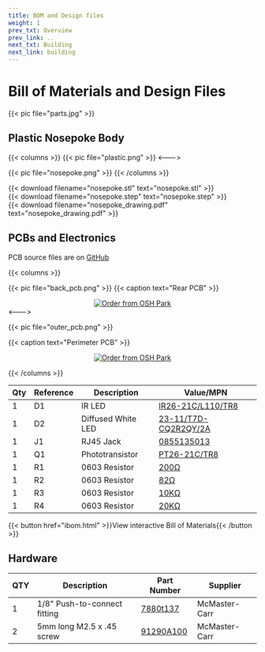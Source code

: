 ```yaml
---
title: BOM and Design files
weight: 1
prev_txt: Overview
prev_link: ..
next_txt: Building
next_link: building
---
```


# Bill of Materials and Design Files

{{< pic file="parts.jpg" >}}


## Plastic Nosepoke Body

{{< columns >}}
{{< pic file="plastic.png" >}}
<--->

{{< pic file="nosepoke.png" >}}
{{< /columns >}}

{{< download filename="nosepoke.stl" text="nosepoke.stl" >}}
<br>
{{< download filename="nosepoke.step" text="nosepoke.step" >}}
<br>
{{< download filename="nosepoke_drawing.pdf" text="nosepoke_drawing.pdf" >}}



## PCBs and Electronics

PCB source files are on [GitHub](https://github.com/Karpova-Lab/nosepoke/tree/master/pcb)

{{< columns >}}

{{< pic file="back_pcb.png" >}}
{{< caption text="Rear PCB" >}}

<div style="text-align:center;">
<a href="https://oshpark.com/shared_projects/PgBzF9ZE"><img src="https://oshpark.com/packs/media/images/badge-5f4e3bf4bf68f72ff88bd92e0089e9cf.png" alt="Order from OSH Park"></img></a>
</div>
<--->


{{< pic file="outer_pcb.png" >}}

{{< caption text="Perimeter PCB" >}}

<div style="text-align:center;">
<a href="https://oshpark.com/shared_projects/ehOwH3Wp"><img src="https://oshpark.com/packs/media/images/badge-5f4e3bf4bf68f72ff88bd92e0089e9cf.png" alt="Order from OSH Park"></img></a>
</div>

{{< /columns >}}

| Qty | Reference | Description        | Value/MPN                                                                                                  | 
|-----|-----------|--------------------|------------------------------------------------------------------------------------------------------------|
| 1   | D1        | IR LED             | [IR26-21C/L110/TR8](https://www.digikey.com/products/en?keywords=1080-1357-1-ND)                           | 
| 1   | D2        | Diffused White LED | [23-11/T7D-CQ2R2QY/2A](https://www.digikey.com/products/en?keywords=1080-1593-1-ND)                        | 
| 1   | J1        | RJ45 Jack          | [0855135013](https://www.digikey.com/products/en?keywords=WM3553CT-ND)                                     | 
| 1   | Q1        | Phototransistor    | [PT26-21C/TR8](https://www.digikey.com/products/en?keywords=1080-1386-1-ND)                                | 
| 1   | R1        | 0603 Resistor      | [200Ω](https://www.digikey.com/products/en?keywords=P330HCT-ND)                                            | 
| 1   | R2        | 0603 Resistor      | [82Ω](https://www.digikey.com/products/en?keywords=311-82.0HRCT-ND)                                        | 
| 1   | R3        | 0603 Resistor      | [10KΩ](https://www.digikey.com/en/products/detail/yageo/RC0603JR-0710KL/726700) | 
| 1   | R4        | 0603 Resistor      | [20KΩ](https://www.digikey.com/en/products/detail/yageo/RC0603JR-0720KL/726740)                            | 

{{< button href="ibom.html" >}}View interactive Bill of Materials{{< /button >}}


## Hardware
| QTY | Description                  | Part Number                                      | Supplier      | 
|-----|------------------------------|--------------------------------------------------|---------------|
| 1   | 1/8" Push-to-connect fitting | [7880t137](https://www.mcmaster.com/7880t137)    | McMaster-Carr | 
| 2   | 5mm long M2.5 x .45 screw    | [91290A100](https://www.mcmaster.com/91290A100/) | McMaster-Carr | 
